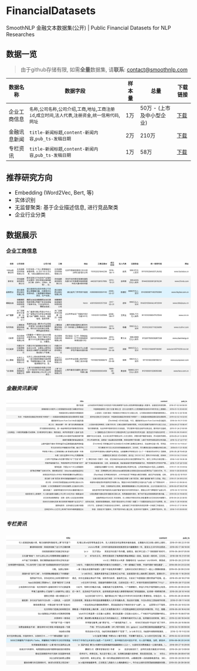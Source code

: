# FinancialDatasets
SmoothNLP 金融文本数据集(公开) | Public Financial Datasets for NLP Researches 

## 数据一览
> 由于github存储有限, 如需**全量**数据集, 请**联系**: contact@smoothnlp.com

| 数据名称  | 数据字段 | 样本量 | 总量 |  下载链接 |
| ----- |  ------ | ----- | ----- | ----- |
| 企业工商信息 | `名称`,`公司名称`,`公司介绍`,`工商`,`地址`,`工商注册id`,`成立时间`,`法人代表`,`注册资金`,`统一信用代码`,`网址` | 1万 | 50万 - (上市及中小型企业) |[下载](https://github.com/smoothnlp/FinancialDatasets/blob/master/data/SmoothNLP%E5%B7%A5%E5%95%86%E6%95%B0%E6%8D%AE%E9%9B%86%E6%A0%B7%E6%9C%AC10K.xlsx) | 
| 金融讯息新闻 | `title-新闻标题`,`content-新闻内容`,`pub_ts-发稿日期` | 2万 | 210万 | [下载](https://github.com/smoothnlp/FinancialDatasets/blob/master/data/SmoothNLP%E4%B8%93%E6%A0%8F%E8%B5%84%E8%AE%AF%E6%95%B0%E6%8D%AE%E9%9B%86%E6%A0%B7%E6%9C%AC10k.xlsx) |
| 专栏资讯 | `title-新闻标题`,`content-新闻内容`,`pub_ts-发稿日期` | 1万 | 58万 | [下载](https://github.com/smoothnlp/FinancialDatasets/blob/master/data/SmoothNLP%E4%B8%93%E6%A0%8F%E8%B5%84%E8%AE%AF%E6%95%B0%E6%8D%AE%E9%9B%86%E6%A0%B7%E6%9C%AC10k.xlsx) |

## 推荐研究方向
* Embedding (Word2Vec, Bert, 等)
* 实体识别
* 无监督聚类: 基于企业描述信息, 进行竞品聚类
* 企业行业分类

## 数据展示
#### 企业工商信息
![工商](/demo/%E5%B7%A5%E5%95%86%E6%95%B0%E6%8D%AEdemo.png)
##### 金融资讯新闻
![新闻](/demo/%E9%87%91%E8%9E%8D%E6%96%B0%E9%97%BBdemo.png)
##### 专栏资讯
![专栏](/demo/%E4%B8%93%E6%A0%8F%E8%B5%84%E8%AE%AFdemo.png)


